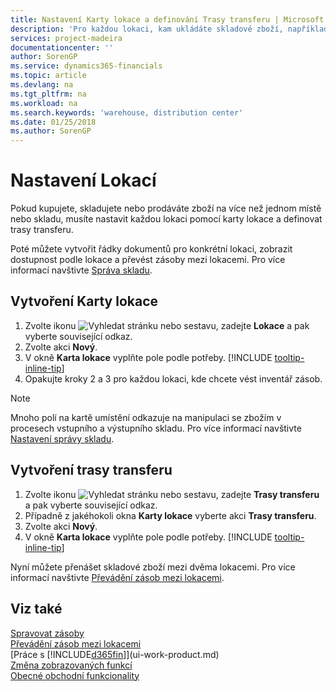 ```yaml
---
title: Nastavení Karty lokace a definování Trasy transferu | Microsoft Docs
description: 'Pro každou lokaci, kam ukládáte skladové zboží, například sklad nebo centrum distribuce, vytvořte kartu umístění a nastavte trasy pro transfery zboží mezi lokacemi.'
services: project-madeira
documentationcenter: ''
author: SorenGP
ms.service: dynamics365-financials
ms.topic: article
ms.devlang: na
ms.tgt_pltfrm: na
ms.workload: na
ms.search.keywords: 'warehouse, distribution center'
ms.date: 01/25/2018
ms.author: SorenGP
---
```

# <a name="set-up-locations"></a>Nastavení Lokací
Pokud kupujete, skladujete nebo prodáváte zboží na více než jednom místě nebo skladu, musíte nastavit každou lokaci pomocí karty lokace a definovat trasy transferu.

Poté můžete vytvořit řádky dokumentů pro konkrétní lokaci, zobrazit dostupnost podle lokace a převést zásoby mezi lokacemi. Pro více informací navštivte [Správa skladu](inventory-manage-inventory.md).

## <a name="to-create-a-location-card"></a>Vytvoření Karty lokace
1. Zvolte ikonu ![Vyhledat stránku nebo sestavu](media/ui-search/search_small.png "Ikona Vyhledat stránku nebo sestavu"), zadejte **Lokace** a pak vyberte související odkaz.
2. Zvolte akci **Nový**.
3. V okně **Karta lokace** vyplňte pole podle potřeby. [!INCLUDE [tooltip-inline-tip](includes/tooltip-inline-tip_md.md)]
4. Opakujte kroky 2 a 3 pro každou lokaci, kde chcete vést inventář zásob.

> [!NOTE]  
> Mnoho polí na kartě umístění odkazuje na manipulaci se zbožím v procesech vstupního a výstupního skladu. Pro více informací navštivte [Nastavení správy skladu](warehouse-setup-warehouse.md).

## <a name="to-create-a-transfer-route"></a>Vytvoření trasy transferu
1. Zvolte ikonu ![Vyhledat stránku nebo sestavu](media/ui-search/search_small.png "Ikona Vyhledat stránku nebo sestavu"), zadejte **Trasy transferu** a pak vyberte související odkaz.
2. Případně z jakéhokoli okna **Karty lokace** vyberte akci **Trasy transferu**.
3. Zvolte akci **Nový**.
4. V okně **Karta lokace** vyplňte pole podle potřeby. [!INCLUDE [tooltip-inline-tip](includes/tooltip-inline-tip_md.md)]

Nyní můžete přenášet skladové zboží mezi dvěma lokacemi. Pro více informací navštivte [Převádění zásob mezi lokacemi](inventory-how-transfer-between-locations.md).    

## <a name="see-also"></a>Viz také
[Spravovat zásoby](inventory-manage-inventory.md)  
[Převádění zásob mezi lokacemi](inventory-how-transfer-between-locations.md)    
[Práce s [!INCLUDE[d365fin](includes/d365fin_md.md)]](ui-work-product.md)  
[Změna zobrazovaných funkcí](ui-experiences.md)  
[Obecné obchodní funkcionality](ui-across-business-areas.md)
